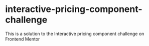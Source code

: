 # interactive-pricing-component-challenge
This is a solution to the Interactive pricing component challenge on Frontend Mentor

